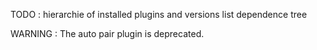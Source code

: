 TODO : 
    hierarchie of installed plugins and versions
    list
    dependence tree


WARNING :
    The auto pair plugin is deprecated.
